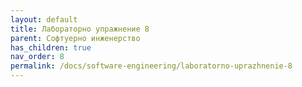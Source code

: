 ```yaml
---
layout: default
title: Лабораторно упражнение 8
parent: Софтуерно инженерство
has_children: true
nav_order: 8
permalink: /docs/software-engineering/laboratorno-uprazhnenie-8
---
```


# 
